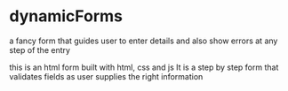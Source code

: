 # dynamicForms
a fancy form that guides user to enter details and also show errors at any step of the entry


this is an html form built with html, css and js
It is a step by step form that validates fields as user supplies the right information
